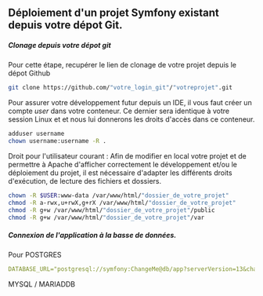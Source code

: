 ## Déploiement d'un projet Symfony existant depuis votre dépot Git.

##### Clonage depuis votre dépot git
Pour cette étape, recupérer le lien de clonage de votre projet depuis le dépot Github
```bash
git clone https://github.com/"votre_login_git"/"votreprojet".git
```

Pour assurer votre développement futur depuis un IDE, il vous faut créer un compte _user_ dans votre conteneur. Ce dernier sera identique à votre session Linux et et nous lui donnerons les droits d'accès dans ce conteneur.

```bash
adduser username
chown username:username -R .
```

Droit pour l'utilisateur courant :
Afin de modifier en local votre projet et de permettre à Apache d'afficher correctement le développement et/ou le déploiement du projet, il est nécessaire d'adapter les différents droits d'exécution, de lecture des fichiers et dossiers.

```bash
chown -R $USER:www-data /var/www/html/"dossier_de_votre_projet"
chmod -R a-rwx,u+rwX,g+rX /var/www/html/"dossier_de_votre_projet"
chmod -R g+w /var/www/html/"dossier_de_votre_projet"/public
chmod -R g+w /var/www/html/"dossier_de_votre_projet"/var
```

##### Connexion de l'application à la basse de données.  

Pour POSTGRES
```yaml
DATABASE_URL="postgresql://symfony:ChangeMe@db/app?serverVersion=13&charset=utf8"
```
MYSQL / MARIADDB
